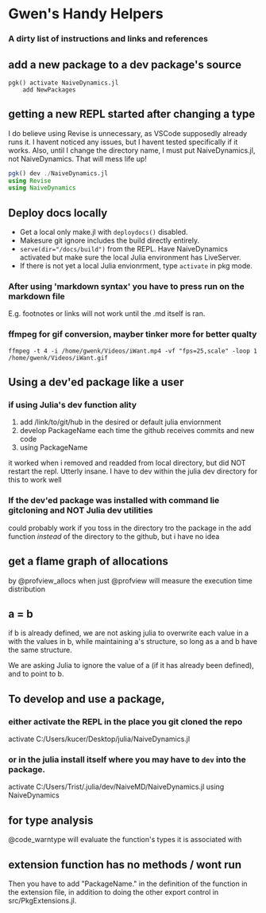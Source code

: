 # Gwen's Handy Helpers
### A dirty list of instructions and links and references

## add a new package to a dev package's source
```
pgk() activate NaiveDynamics.jl
    add NewPackages

```
## getting a new REPL started after changing a type
I do believe using Revise is unnecessary, as VSCode supposedly already runs it. I havent noticed any issues, but I havent tested specifically if it works. Also, until I change the directory name, I must put NaiveDynamics.jl, not NaiveDynamics. That will mess life up!
```julia
pgk() dev ./NaiveDynamics.jl
using Revise
using NaiveDynamics
```
## Deploy docs locally
- Get a local only make.jl with `deploydocs()` disabled. 
- Makesure git ignore includes the build directly entirely. 
- `serve(dir="/docs/build")` from the REPL. Have NaiveDynamics activated but make sure the local Julia environment has LiveServer. 
- If there is not yet a local Julia envionrment, type `activate` in pkg mode.

### After using 'markdown syntax' you have to press run on the markdown file
E.g. footnotes or links will not work until the .md itself is ran.
### ffmpeg for gif conversion, mayber tinker more for better qualty

`ffmpeg -t 4 -i /home/gwenk/Videos/iWant.mp4 -vf "fps=25,scale" -loop 1 /home/gwenk/Videos/iWant.gif`

## Using a dev'ed package like a user

### if using Julia's dev function ality
1. add /link/to/git/hub in the desired or default julia enviornment
2. develop PackageName each time the github receives commits and new code
2. using PackageName

it worked when i removed and readded from local directory, but did NOT restart the repl. Utterly insane. I have to dev within the julia dev directory for this to work well
### If the dev'ed package was installed with command lie gitcloning and NOT Julia dev utilities
could probably work if you toss in the directory tro the package in the add function *instead* of the directory to the github, but i have no idea

## get a flame graph of allocations
by @profview_allocs
when just @profview will measure the execution time distribution

## a = b
if b is already defined, we are not asking julia to overwrite each value in a with the values in b, while maintaining a's structure, so long as a and b have the same structure.

We are asking Julia to ignore the value of a (if it has already been defined), and to point to b.

## To develop and use a package,
### either activate the REPL in the place you git cloned the repo
activate C:/Users/kucer/Desktop/julia/NaiveDynamics.jl
### or in the julia install itself where you may have to `dev` into the package.
activate C:/Users/Trist/.julia/dev/NaiveMD/NaiveDynamics.jl
using NaiveDynamics

## for type analysis
@code_warntype will evaluate the function's types it is associated with

## extension function has no methods / wont run
Then you have to add "PackageName." in the definition of the function in the extension file, in addition to doing the other export control in src/PkgExtensions.jl.


